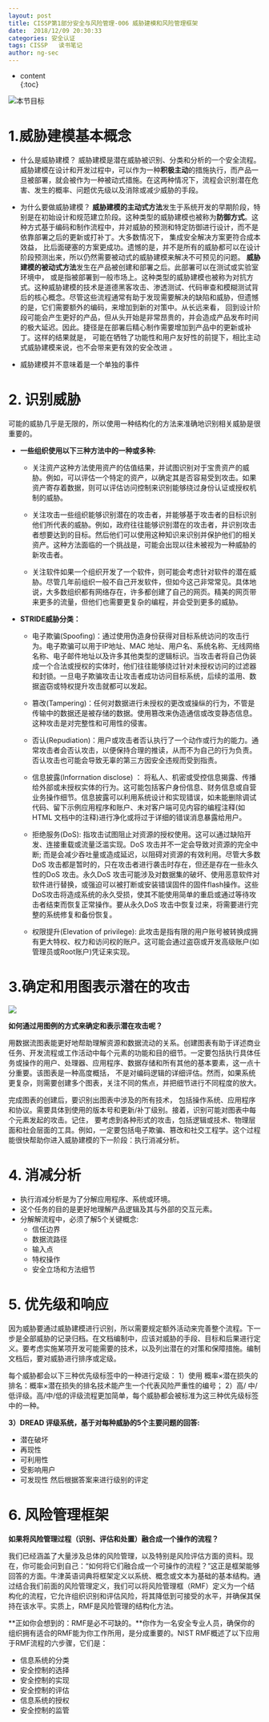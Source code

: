 ```yaml
---
layout: post  
title: CISSP第1部分安全与风险管理-006 威胁建模和风险管理框架
date:  2018/12/09 20:30:33  
categories: 安全认证 
tags: CISSP   读书笔记
author: ng-sec  
---
```

* content  
{:toc}

![本节目标](http://800wifi.com/ng-sec/1544358548937.png)
# 1.威胁建模基本概念
- 什么是威胁建模？
威胁建模是潜在威胁被识别、分类和分析的一个安全流程。威胁建模在设计和开发过程中，可以作为一种**积极主动**的措施执行，而产品一旦被部署，就会被作为一种被动式措施。在这两种情况下，流程会识别潜在危害、发生的概率、问题优先级以及消除或减少威胁的手段。

- 为什么要做威胁建模？
**威胁建模的主动式方法**发生于系统开发的早期阶段，特别是在初始设计和规范建立阶段。这种类型的威胁建模也被称为**防御方式**。这种方式基于编码和制作流程中，并对威胁的预测和特定防御进行设计，而不是依靠部署之后的更新或打补丁。大多数情况下， 集成安全解决方案更符合成本效益， 比后面硬塞的方案更成功。遗憾的是，并不是所有的威胁都可以在设计阶段预测出来，所以仍然需要被动式的威胁建模来解决不可预见的问题。
**威胁建模的被动式方法**发生在产品被创建和部署之后。此部署可以在测试或实验室环境中， 或是指被部署到一般市场上。这种类型的威胁建模也被称为对抗方式。这种威胁建模的技术是道德黑客攻击、渗透测试、代码审查和模糊测试背后的核心概念。尽管这些流程通常有助于发现需要解决的缺陷和威胁，但遗憾的是，它们需要额外的编码，来增加到新的对策中。从长远来看， 回到设计阶段可能会产生更好的产品，但从头开始是非常昂贵的，并会造成产品发布时间的极大延迟。因此。捷径是在部署后精心制作需要增加到产品中的更新或补丁。这样的结果就是， 可能在牺牲了功能性和用户友好性的前提下，相比主动式威胁建模来说，也不会带来更有效的安全改进 。

- 威胁建模并不意味着是一个单独的事件
# 2. 识别威胁
可能的威胁几乎是无限的，所以使用一种结构化的方法来准确地识别相关威胁是很重要的。
- **一些组织使用以下三种方法中的一种或多种:**

  - 关注资产这种方法使用资产的估值结果，并试图识别对于宝贵资产的威胁。例如，可以评估一个特定的资产，以确定其是否容易受到攻击。如果资产寄存着数据，则可以评估访问控制来识别能够绕过身份认证或授权机制的威胁。

  - 关注攻击一些组织能够识别潜在的攻击者，并能够基于攻击者的目标识别他们所代表的威胁。例如，政府往往能够识别潜在的攻击者，井识别攻击者想要达到的目标。然后他们可以使用这种知识来识别并保护他们的相关资产。这种方法面临的一个挑战是，可能会出现以往未被视为一种威胁的新攻击者。

  - 关注软件如果一个组织开发了一个软件，则可能会考虑针对软件的潜在威胁。尽管几年前组织一般不自己开发软件，但如今这己非常常见。具体地说，大多数组织都有网络存在，许多都创建了自己的网页。精美的网页带来更多的流量，但他们也需要更复杂的编程，并会受到更多的威胁。

- **STRIDE威胁分类：**

   - 电子欺骗(Spoofing)：通过使用伪造身份获得对目标系统访问的攻击行为。电子欺骗可以用于IP地址、MAC 地址、用户名、系统名称、无线网络名称、电子邮件地址以及许多其他类型的逻辑标识。当攻击者将自己伪装成一个合法或授权的实体时，他们往往能够绕过针对未授权访问的过滤器和封锁。一旦电子欺骗攻击让攻击者成功访问目标系统，后续的滥用、数据盗窃或特权提升攻击就都可以发起。

   - 篡改(Tampering)：任何对数据进行未授权的更改或操纵的行为，不管是传输中的数据还是被存储的数据。使用篡改来伪造通信或改变静态信息。这种攻击是对完整性和可用性的侵害。

   - 否认(Repudiation)：用户或攻击者否认执行了一个动作或行为的能力。通常攻击者会否认攻击，以便保持合理的推读，从而不为自己的行为负责。否认攻击也可能会导致无辜的第三方因安全违规而受到指责。

   - 信息披露(lnforrnation disclose) ： 将私人、机密或受控信息揭露、传播给外部或未授权实体的行为。这可能包括客户身份信息、财务信息或自营业务操作细节。信息披露可以利用系统设计和实现错误，如未能删除调试代码、留下示例应用程序和账户、未对客户端可见内容的编程注释(如HTML 文档中的注释)进行净化或将过于详细的错误消息暴露给用户。

   - 拒绝服务(DoS): 指攻击试图阻止对资源的授权使用。这可以通过缺陷开发、连接重载或流量泛滥实现。DoS 攻击并不一定会导致对资源的完全中断; 而是会减少吞吐量或造成延迟，以阻碍对资源的有效利用。尽管大多数DoS 攻击都是暂时的，只在攻击者进行袭击时存在，但还是存在一些永久性的DoS 攻击。永久DoS 攻击可能涉及对数据集的破坏、使用恶意软件对软件进行替换，或强迫可以被打断或安装错误固件的固件flash操作。这些DoS攻击将造成系统的永久受损，使其不能使用简单的重启或通过等待攻击者结束而恢复正常操作。要从永久DoS 攻击中恢复过来，将需要进行完整的系统修复和备份恢复。

   - 权限提升(Elevation of privilege): 此攻击是指有限的用户账号被转换成拥有更大特权、权力和访问权的账户。这可能会通过盗窃或开发高级账户(如管理员或Root账户)凭证来实现。
 
 # 3.确定和用图表示潜在的攻击
 ![](http://800wifi.com/ng-sec/1544359392566.png)
 
 **如何通过用图例的方式来确定和表示潜在攻击呢？**

用数据流图表能更好地帮助理解资源和数据流动的关系。创建图表有助于详述商业任务、开发流程或工作活动中每个元素的功能和目的细节。一定要包括执行具体任务或操作的用户、处理器、应用程序、数据存储和所有其他的基本要素，这一点十分重要。该图表是一种高度概括， 不是对编码逻辑的详细评估。然而，如果系统更复杂，则需要创建多个图表，关注不同的焦点，并把细节进行不同程度的放大。

完成图表的创建后，要识别出图表中涉及的所有技术， 包括操作系统、应用程序和协议。需要具体到使用的版本号和更新/补丁级别。接着，识别可能对图表中每个元素发起的攻击。记住， 要考虑到各种形式的攻击，包括逻辑或技术、物理层面和社会层面的工具。例如，一定要包括电子欺骗、篡改和社交工程学。这个过程能很快帮助你进入威胁建模的下一阶段：执行消减分析。

# 4. 消减分析
- 执行消减分析是为了分解应用程序、系统或环境。
- 这个任务的目的是更好地理解产品逻辑及其与外部的交互元素。
- 分解解流程中，必须了解5个关键概念:
  - 信任边界
  - 数据流路径
  - 输入点
  - 特权操作
  - 安全立场和方法细节
# 5. 优先级和响应

因为威胁要通过威胁建模进行识别，所以需要规定额外活动来完善整个流程。下一步是全部威胁的记录归档。在文档编制中，应该对威胁的手段、目标和后果进行定义。要考虑实施某项开发可能需要的技术，以及列出潜在的对策和保障措施。编制文档后，要对威胁进行排序或定级。

每个威胁都会以下三种优先级标签中的一种进行定级：
1）使用 概率×潜在损失的排名：概率×潜在损失的排名技术能产生一个代表风险严重性的编号；
2）高/ 中/低评级。高/中/低的评级流程更加简单，每个威胁都会被标准为这三种优先级标签中的一种。

**3）DREAD 评级系统，基于对每种威胁的5个主要问题的回答:**
- 潜在破坏
- 再现性
- 可利用性
- 受影响用户
- 可发现性
然后根据答案来进行级别的评定

# 6. 风险管理框架
**如果将风险管理过程（识别、评估和处置）融合成一个操作的流程？**

我们已经涵盖了大量涉及总体的风险管理，以及特别是风险评估方面的资料。现在，你可能会问到自己：“如何将它们融合成一个可操作的流程？”这正是框架能够回答的方面。牛津英语词典将框架定义以系统、概念或文本为基础的基本结构。通过结合我们前面的风险管理定义，我们可以将风险管理框（RMF）定义为一个结构化的流程，它允许组织识别和评估风险，将其降低到可接受的水平，并确保其保持在该水平。实质上，RMF是风险管理的结构化方法。

**正如你会想到的：RMF是必不可缺的。**你作为一名安全专业人员，确保你的组织拥有适合的RMF能为你工作所用，是分成重要的。NIST RMF概述了以下应用于RMF流程的六步骤，它们是：
- 信息系统的分类
- 安全控制的选择
- 安全控制的实现
- 安全控制的评估
- 信息系统的授权
- 安全控制的监管